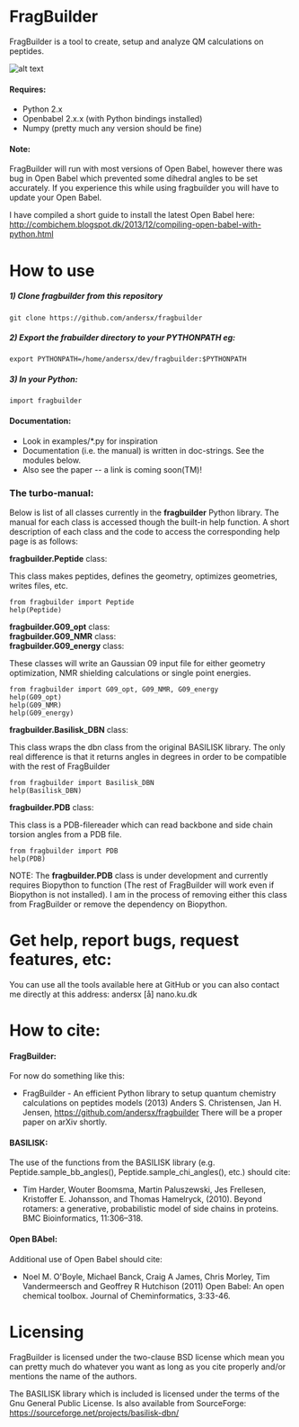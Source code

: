 FragBuilder
===========

FragBuilder is a tool to create, setup and analyze QM calculations on peptides.

![alt text](https://dl.dropboxusercontent.com/u/17435887/fragbuilder/cap_neutral.jpg "Di-alanine peptide")
#### Requires:
 - Python 2.x
 - Openbabel 2.x.x (with Python bindings installed)
 - Numpy (pretty much any version should be fine)


#### Note: 
FragBuilder will run with most versions of Open Babel, however there was bug in Open Babel which prevented some dihedral angles to be set accurately. If you experience this while using fragbuilder you will have to update your Open Babel.

I have compiled a short guide to install the latest Open Babel here:
http://combichem.blogspot.dk/2013/12/compiling-open-babel-with-python.html

How to use
==========

##### 1) Clone fragbuilder from this repository

    git clone https://github.com/andersx/fragbuilder

##### 2) Export the frabuilder directory to your PYTHONPATH eg:

    export PYTHONPATH=/home/andersx/dev/fragbuilder:$PYTHONPATH

##### 3) In your Python:

    import fragbuilder

#### Documentation:

 - Look in examples/\*.py for inspiration
 - Documentation (i.e. the manual) is written in doc-strings. See the modules below.
 - Also see the paper -- a link is coming soon(TM)!

### The turbo-manual:

Below is list of all classes currently in the **fragbuilder** Python library. The manual for each class is accessed though the built-in help function. A short description of each class and the code to access the corresponding help page is as follows:

**fragbuilder.Peptide** class:

This class makes peptides, defines the geometry, optimizes geometries, writes files, etc.

    from fragbuilder import Peptide
    help(Peptide)

**fragbuilder.G09_opt** class:  
**fragbuilder.G09_NMR** class:  
**fragbuilder.G09_energy** class:

These classes will write an Gaussian 09 input file for either geometry optimization, NMR shielding calculations or single point energies.

    from fragbuilder import G09_opt, G09_NMR, G09_energy
    help(G09_opt)
    help(G09_NMR)
    help(G09_energy)

**fragbuilder.Basilisk_DBN** class:
 
This class wraps the dbn class from the original BASILISK library. The only real difference is that it returns angles in degrees in order to be compatible with the rest of FragBuilder

    from fragbuilder import Basilisk_DBN
    help(Basilisk_DBN)


**fragbuilder.PDB** class:
 
This class is a PDB-filereader which can read backbone and side chain torsion angles from a PDB file. 

    from fragbuilder import PDB
    help(PDB)

NOTE: The **fragbuilder.PDB** class is under development and currently requires Biopython to function (The rest of FragBuilder will work even if Biopython is not installed). I am in the process of removing either this class from FragBuilder or remove the dependency on Biopython.

Get help, report bugs, request features, etc:
===============================

You can use all the tools available here at GitHub or you can also contact me directly at this address: andersx [å] nano.ku.dk


How to cite:
===============================

#### FragBuilder:
For now do something like this:
 - FragBuilder - An efficient Python library to setup quantum chemistry calculations on peptides models (2013) Anders S. Christensen, Jan H. Jensen, https://github.com/andersx/fragbuilder 
There will be a proper paper on arXiv shortly.

#### BASILISK:
The use of the functions from the BASILISK library (e.g. Peptide.sample\_bb\_angles(), Peptide.sample\_chi\_angles(), etc.) should cite:

- Tim Harder, Wouter Boomsma,  Martin Paluszewski, Jes Frellesen, Kristoffer E. Johansson, and Thomas Hamelryck,  (2010). Beyond rotamers: a generative, probabilistic model of
side chains in proteins. BMC Bioinformatics, 11:306–318.


#### Open BAbel:
Additional use of Open Babel should cite:

- Noel M. O'Boyle, Michael Banck, Craig A James, Chris Morley, Tim Vandermeersch and Geoffrey R Hutchison (2011) Open Babel: An open chemical toolbox. Journal of Cheminformatics, 3:33-46.



Licensing
=========
FragBuilder is licensed under the two-clause BSD license which mean you can pretty much do whatever you want as long as you cite properly and/or mentions the name of the authors. 

The BASILISK library which is included is licensed under the terms of the Gnu General Public License. Is also available from SourceForge: https://sourceforge.net/projects/basilisk-dbn/



